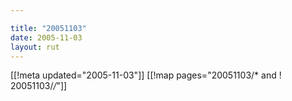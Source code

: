 ```yaml
---

title: "20051103"
date: 2005-11-03
layout: rut
---
```


[[!meta updated="2005-11-03"]]
[[!map pages="20051103/* and ! 20051103/*/*"]]
